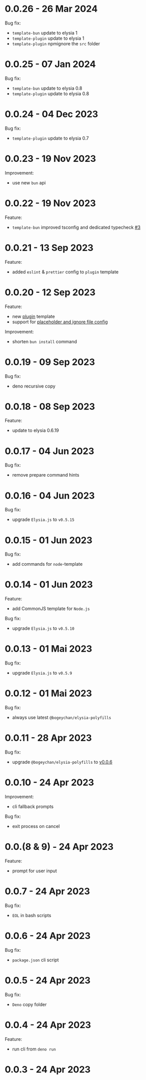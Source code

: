 # 0.0.26 - 26 Mar 2024

Bug fix:

- `template-bun` update to elysia 1
- `template-plugin` update to elysia 1
- `template-plugin` npmignore the `src` folder

# 0.0.25 - 07 Jan 2024

Bug fix:

- `template-bun` update to elysia 0.8
- `template-plugin` update to elysia 0.8

# 0.0.24 - 04 Dec 2023

Bug fix:

- `template-plugin` update to elysia 0.7

# 0.0.23 - 19 Nov 2023

Improvement:

- use new `bun` api

# 0.0.22 - 19 Nov 2023

Feature:

- `template-bun` improved tsconfig and dedicated typecheck [#3](https://github.com/bogeychan/create-elysia/pull/3)

# 0.0.21 - 13 Sep 2023

Feature:

- added `eslint` & `prettier` config to `plugin` template

# 0.0.20 - 12 Sep 2023

Feature:

- new [plugin](./template-plugin) template
- support for [placeholder and ignore file config](./template-plugin/scaffolding.json)

Improvement:

- shorten `bun install` command

# 0.0.19 - 09 Sep 2023

Bug fix:

- deno recursive copy

# 0.0.18 - 08 Sep 2023

Feature:

- update to elysia 0.6.19

# 0.0.17 - 04 Jun 2023

Bug fix:

- remove prepare command hints

# 0.0.16 - 04 Jun 2023

Bug fix:

- upgrade `Elysia.js` to `v0.5.15`

# 0.0.15 - 01 Jun 2023

Bug fix:

- add commands for `node`-template

# 0.0.14 - 01 Jun 2023

Feature:

- add CommonJS template for `Node.js`

Bug fix:

- upgrade `Elysia.js` to `v0.5.10`

# 0.0.13 - 01 Mai 2023

Bug fix:

- upgrade `Elysia.js` to `v0.5.9`

# 0.0.12 - 01 Mai 2023

Bug fix:

- always use latest `@bogeychan/elysia-polyfills`

# 0.0.11 - 28 Apr 2023

Bug fix:

- upgrade `@bogeychan/elysia-polyfills` to [v0.0.6](https://github.com/bogeychan/elysia-polyfills/blob/9b441c21bd92c6a0bad697880f106e29559c96e7/CHANGELOG.md)

# 0.0.10 - 24 Apr 2023

Improvement:

- cli fallback prompts

Bug fix:

- exit process on cancel

# 0.0.(8 & 9) - 24 Apr 2023

Feature:

- prompt for user input

# 0.0.7 - 24 Apr 2023

Bug fix:

- `EOL` in bash scripts

# 0.0.6 - 24 Apr 2023

Bug fix:

- `package.json` cli script

# 0.0.5 - 24 Apr 2023

Bug fix:

- `Deno` copy folder

# 0.0.4 - 24 Apr 2023

Feature:

- run cli from `deno run`

# 0.0.3 - 24 Apr 2023

